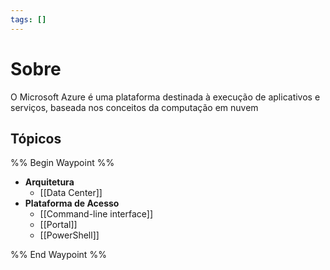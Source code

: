 ```yaml
---
tags: []
---
```

# Sobre
O Microsoft Azure é uma plataforma destinada à execução de aplicativos e serviços, baseada nos conceitos da computação em nuvem

## Tópicos
%% Begin Waypoint %%
- **Arquitetura**
	- [[Data Center]]
- **Plataforma de Acesso**
	- [[Command-line interface]]
	- [[Portal]]
	- [[PowerShell]]

%% End Waypoint %%


